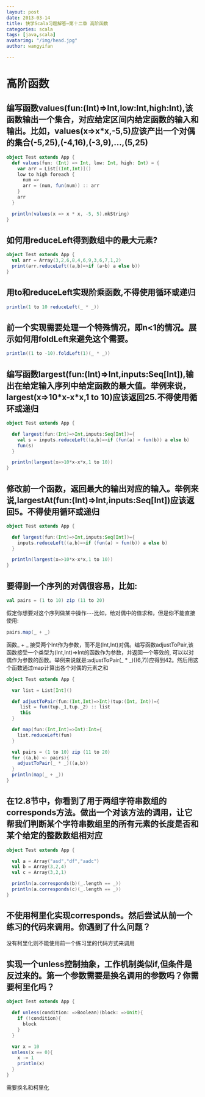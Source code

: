 ```yaml
---
layout: post
date: 2013-03-14
title: 快学Scala习题解答—第十二章 高阶函数
categories: scala
tags: [java,scala]
avatarimg: "/img/head.jpg"
author: wangyifan

---
```



高阶函数
========

编写函数values(fun:(Int)=\>Int,low:Int,high:Int),该函数输出一个集合，对应给定区间内给定函数的输入和输出。比如，values(x=\>x\*x,-5,5)应该产出一个对偶的集合(-5,25),(-4,16),(-3,9),...,(5,25)
-------------------------------------------------------------------------------------------------------------------------------------------------------------------------------------------

```scala
object Test extends App {
  def values(fun: (Int) => Int, low: Int, high: Int) = {
    var arr = List[(Int,Int)]()
    low to high foreach {
      num =>
      arr = (num, fun(num)) :: arr
    }
    arr
  }

  println(values(x => x * x, -5, 5).mkString)
}
```

如何用reduceLeft得到数组中的最大元素?
-------------------------------------

```scala
object Test extends App {
  val arr = Array(3,2,6,8,4,6,9,3,6,7,1,2)
  print(arr.reduceLeft((a,b)=>if (a>b) a else b))
}
```

用to和reduceLeft实现阶乘函数,不得使用循环或递归
-----------------------------------------------

```scala
println(1 to 10 reduceLeft(_ * _))
```

前一个实现需要处理一个特殊情况，即n\<1的情况。展示如何用foldLeft来避免这个需要。
--------------------------------------------------------------------------------

```scala
println((1 to -10).foldLeft(1)(_ * _))
```




编写函数largest(fun:(Int)=\>Int,inputs:Seq[Int]),输出在给定输入序列中给定函数的最大值。举例来说，largest(x=\>10\*x-x\*x,1 to 10)应该返回25.不得使用循环或递归
-------------------------------------------------------------------------------------------------------------------------------------------------------------

```scala
object Test extends App {

  def largest(fun:(Int)=>Int,inputs:Seq[Int])={
    val s = inputs.reduceLeft((a,b)=>if (fun(a) > fun(b)) a else b)
    fun(s)
  }

  println(largest(x=>10*x-x*x,1 to 10))
}
```

修改前一个函数，返回最大的输出对应的输入。举例来说,largestAt(fun:(Int)=\>Int,inputs:Seq[Int])应该返回5。不得使用循环或递归
--------------------------------------------------------------------------------------------------------------------------

```scala
object Test extends App {

  def largest(fun:(Int)=>Int,inputs:Seq[Int])={
    inputs.reduceLeft((a,b)=>if (fun(a) > fun(b)) a else b)
  }

  println(largest(x=>10*x-x*x,1 to 10))
}
```

要得到一个序列的对偶很容易，比如:
---------------------------------

```scala
val pairs = (1 to 10) zip (11 to 20)
```

假定你想要对这个序列做某中操作---比如，给对偶中的值求和，但是你不能直接使用:

```scala
pairs.map(_ + _)
```

函数\_ + \_
接受两个Int作为参数，而不是(Int,Int)对偶。编写函数adjustToPair,该函数接受一个类型为(Int,Int)=\>Int的函数作为参数，并返回一个等效的,
可以以对偶作为参数的函数。举例来说就是:adjustToPair(\_ \*
\_)((6,7))应得到42。然后用这个函数通过map计算出各个对偶的元素之和

```scala
object Test extends App {

  var list = List[Int]()

  def adjustToPair(fun:(Int,Int)=>Int)(tup:(Int, Int))={
     list = fun(tup._1,tup._2) :: list
     this
  }

  def map(fun:(Int,Int)=>Int):Int={
    list.reduceLeft(fun)
  }

  val pairs = (1 to 10) zip (11 to 20)
  for ((a,b) <- pairs){
    adjustToPair(_ * _)((a,b))
  }
  println(map(_ + _))
}
```

在12.8节中，你看到了用于两组字符串数组的corresponds方法。做出一个对该方法的调用，让它帮我们判断某个字符串数组里的所有元素的长度是否和某个给定的整数数组相对应
-------------------------------------------------------------------------------------------------------------------------------------------------------------

```scala
object Test extends App {

  val a = Array("asd","df","aadc")
  val b = Array(3,2,4)
  val c = Array(3,2,1)

  println(a.corresponds(b)(_.length == _))
  println(a.corresponds(c)(_.length == _))
}
```

不使用柯里化实现corresponds。然后尝试从前一个练习的代码来调用。你遇到了什么问题？
---------------------------------------------------------------------------------

没有柯里化则不能使用前一个练习里的代码方式来调用

实现一个unless控制抽象，工作机制类似if,但条件是反过来的。第一个参数需要是换名调用的参数吗？你需要柯里化吗？
-----------------------------------------------------------------------------------------------------------

```scala
object Test extends App {

  def unless(condition: =>Boolean)(block: =>Unit){
    if (!condition){
      block
    }
  }

  var x = 10
  unless(x == 0){
    x -= 1
    println(x)
  }
}
```

需要换名和柯里化
